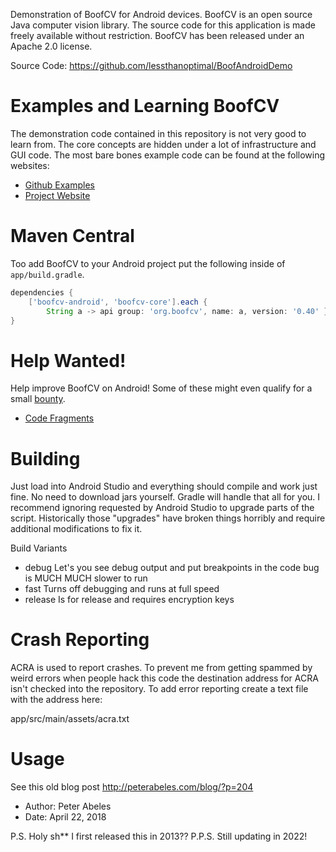 Demonstration of BoofCV for Android devices.  BoofCV is an open source Java computer vision library.  The source code for this application is made freely available without restriction.  BoofCV has been released under an Apache 2.0 license.

Source Code: https://github.com/lessthanoptimal/BoofAndroidDemo

# Examples and Learning BoofCV

The demonstration code contained in this repository is not very good to learn from. The core
concepts are hidden under a lot of infrastructure and GUI code. The most bare bones example code
can be found at the following websites:

* [Github Examples](https://github.com/lessthanoptimal/BoofCV/tree/v0.40/integration/boofcv-android/examples/video/app)
* [Project Website](https://boofcv.org/index.php?title=Android_support)

# Maven Central

Too add BoofCV to your Android project put the following inside of `app/build.gradle`.

```groovy
dependencies {
    ['boofcv-android', 'boofcv-core'].each {
        String a -> api group: 'org.boofcv', name: a, version: '0.40' }
}
```

# Help Wanted!

Help improve BoofCV on Android! Some of these might even qualify for a small [bounty](https://boofcv.org/index.php?title=Bounties).

* [Code Fragments](https://github.com/lessthanoptimal/BoofCV/issues/154)

# Building

Just load into Android Studio and everything should compile and work just fine. No need to download jars yourself. Gradle will handle that all for you. I recommend ignoring requested by Android Studio to upgrade parts of the script. Historically those "upgrades" have broken things horribly and require additional modifications to fix it.

Build Variants
* debug Let's you see debug output and put breakpoints in the code bug is MUCH MUCH slower to run
* fast Turns off debugging and runs at full speed
* release Is for release and requires encryption keys

# Crash Reporting

ACRA is used to report crashes. To prevent me from getting spammed by weird errors when people
hack this code the destination address for ACRA isn't checked into the repository. To
add error reporting create a text file with the address here:

app/src/main/assets/acra.txt

# Usage

See this old blog post
http://peterabeles.com/blog/?p=204

* Author: Peter Abeles
* Date: April 22, 2018

P.S. Holy sh** I first released this in 2013??
P.P.S. Still updating in 2022!